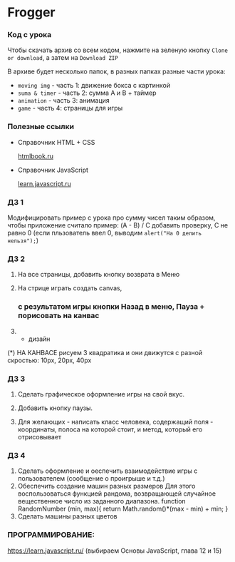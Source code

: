 # Frogger
### Код с урока

Чтобы скачать архив со всем кодом, нажмите на зеленую кнопку `Clone or download`, а затем на `Download ZIP`

В архиве будет несколько папок, в разных папках разные части урока:
* `moving img` - часть 1: движение бокса с картинкой
* `suma & timer` - часть 2: сумма A и B + таймер
* `animation`	- часть 3: анимация
* `game` - часть 4: страницы для игры

### Полезные ссылки

* Справочник HTML + CSS

    [htmlbook.ru](https://www.htmlbook.ru)


* Справочник JavaScript

    [learn.javascript.ru](learn.javascript.ru)


### ДЗ 1

Модифицировать пример с урока про сумму чисел таким образом,
	чтобы приложение считало пример:
	(A - B) / C
	добавить проверку, С не равно 0 (если пльзователь ввел 0,
		выводим `alert("На 0 делить нельзя");`)
    

### ДЗ 2

1) На все страницы, добавить кнопку возврата в Меню

2) На стрице играть создать canvas, <h3> с результатом игры кнопки Назад в меню, Пауза + порисовать на канвас

3) + дизайн

(*) НА КАНВАСЕ рисуем 3 квадратика и они движутся с разной скростью:
	10px, 20px, 40px
	
### ДЗ 3

1) Сделать графическое оформление игры на свой вкус.

2) Добавить кнопку паузы.

3) Для желающих - написать класс человека, содержащий поля - координаты, полоса на которой стоит, и метод, который его отрисовывает

### ДЗ 4 
1) Сделать оформление и оеспечить взаимодействие игры с пользователем (сообщение о проигрыше и т.д.)
2) Обеспечить создание машин разных размеров
Для этого воспользоваться функцией рандома, возвращающей случайное вещественное число из заданного диапазона. 
function RandomNumber (min, max){
		return Math.random()*(max - min) + min;
	}
3) Сделать машины разных цветов

### ПРОГРАММИРОВАНИЕ:
https://learn.javascript.ru/ (выбираем Основы JavaScript, глава 12 и 15)

